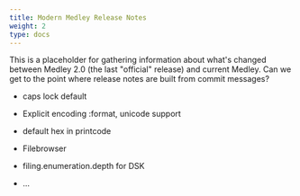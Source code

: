 ```yaml
---
title: Modern Medley Release Notes
weight: 2
type: docs
---
```


This is a placeholder for gathering information about what's changed between Medley 2.0 (the last "official" release) and current Medley.
Can we get to the point where release notes are built from commit messages?


* caps lock default
* Explicit encoding :format, unicode support
* default hex in printcode
* Filebrowser
* filing.enumeration.depth for DSK

* ...

